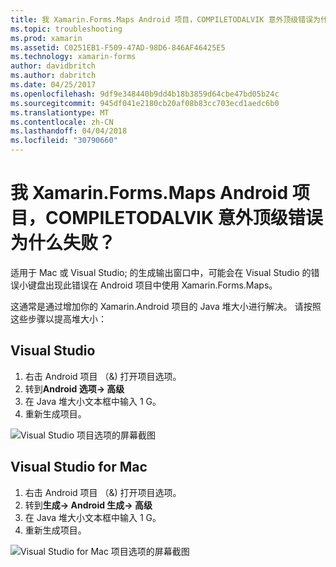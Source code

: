 ```yaml
---
title: 我 Xamarin.Forms.Maps Android 项目，COMPILETODALVIK 意外顶级错误为什么失败？
ms.topic: troubleshooting
ms.prod: xamarin
ms.assetid: C0251EB1-F509-47AD-98D6-846AF46425E5
ms.technology: xamarin-forms
author: davidbritch
ms.author: dabritch
ms.date: 04/25/2017
ms.openlocfilehash: 9df9e348440b9dd4b18b3859d64cbe47bd05b24c
ms.sourcegitcommit: 945df041e2180cb20af08b83cc703ecd1aedc6b0
ms.translationtype: MT
ms.contentlocale: zh-CN
ms.lasthandoff: 04/04/2018
ms.locfileid: "30790660"
---
```

# <a name="why-does-my-xamarinformsmaps-android-project-fail-with-compiletodalvik-unexpected-top-level-error"></a>我 Xamarin.Forms.Maps Android 项目，COMPILETODALVIK 意外顶级错误为什么失败？

适用于 Mac 或 Visual Studio; 的生成输出窗口中，可能会在 Visual Studio 的错误小键盘出现此错误在 Android 项目中使用 Xamarin.Forms.Maps。

这通常是通过增加你的 Xamarin.Android 项目的 Java 堆大小进行解决。 请按照这些步骤以提高堆大小：

## <a name="visual-studio"></a>Visual Studio

1. 右击 Android 项目 （&) 打开项目选项。
2. 转到**Android 选项-> 高级**
3. 在 Java 堆大小文本框中输入 1 G。
4. 重新生成项目。

![Visual Studio 项目选项的屏幕截图](maps-compiletodalvik-error-images/vsjavaheap.png "Android 生成 Visual Studio 中的选项")

## <a name="visual-studio-for-mac"></a>Visual Studio for Mac

1.  右击 Android 项目 （&) 打开项目选项。
2.  转到**生成-> Android 生成-> 高级**
3.  在 Java 堆大小文本框中输入 1 G。
4.  重新生成项目。  

![Visual Studio for Mac 项目选项的屏幕截图](maps-compiletodalvik-error-images/xsjavaheap.png "Android 生成 Visual Studio 中适用于 Mac 的选项")

